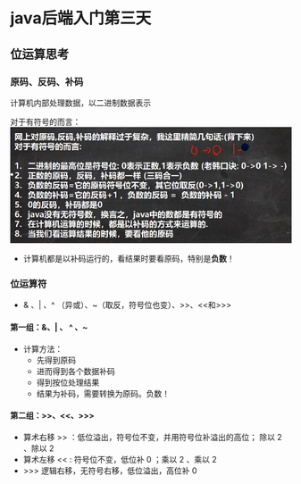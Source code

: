 # java后端入门第三天
## 位运算思考
### 原码、反码、补码
计算机内部处理数据，以二进制数据表示

对于有符号的而言：
![Alt text](pictures/入门第三天.png)
- 计算机都是以补码运行的，看结果时要看原码，特别是**负数**！
### 位运算符
- & 、| 、^ （异或）、~（取反，符号位也变）、>>、<<和>>>
 #### 第一组：&、| 、 ^ 、~ 
- 计算方法：
    - 先得到原码
    - 进而得到各个数据补码
    - 得到按位处理结果
    - 结果为补码，需要转换为原码。负数！
#### 第二组：>>、<<、>>>
- 算术右移 >> ：低位溢出，符号位不变，并用符号位补溢出的高位； 除以 2 、除以 2
- 算术左移 << : 符号位不变，低位补 0 ；乘以 2 、乘以 2
- \>>> 逻辑右移，无符号右移，低位溢出，高位补 0